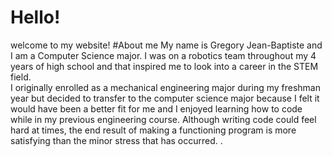 # Hello!

welcome to my website!
#About me
My name is Gregory Jean-Baptiste and I am a  Computer Science major.
 I was on a  robotics team throughout my 4 years of high school and that inspired me to look into a career in the STEM field.  
I originally enrolled as a mechanical engineering major during my freshman year but decided to transfer to the computer science major because I felt it would have been a better fit for me and I enjoyed learning how to code while in my previous engineering course.
  Although writing code could feel hard at times, the end result of making a functioning program is more satisfying than the minor stress that has  occurred.
.
